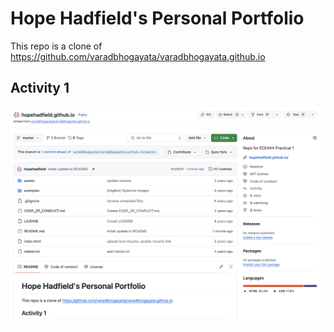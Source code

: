 # Hope Hadfield's Personal Portfolio 

This repo is a clone of https://github.com/varadbhogayata/varadbhogayata.github.io

## Activity 1
![Screenshot of repo](assets/img/Activity_1_SS.png)
